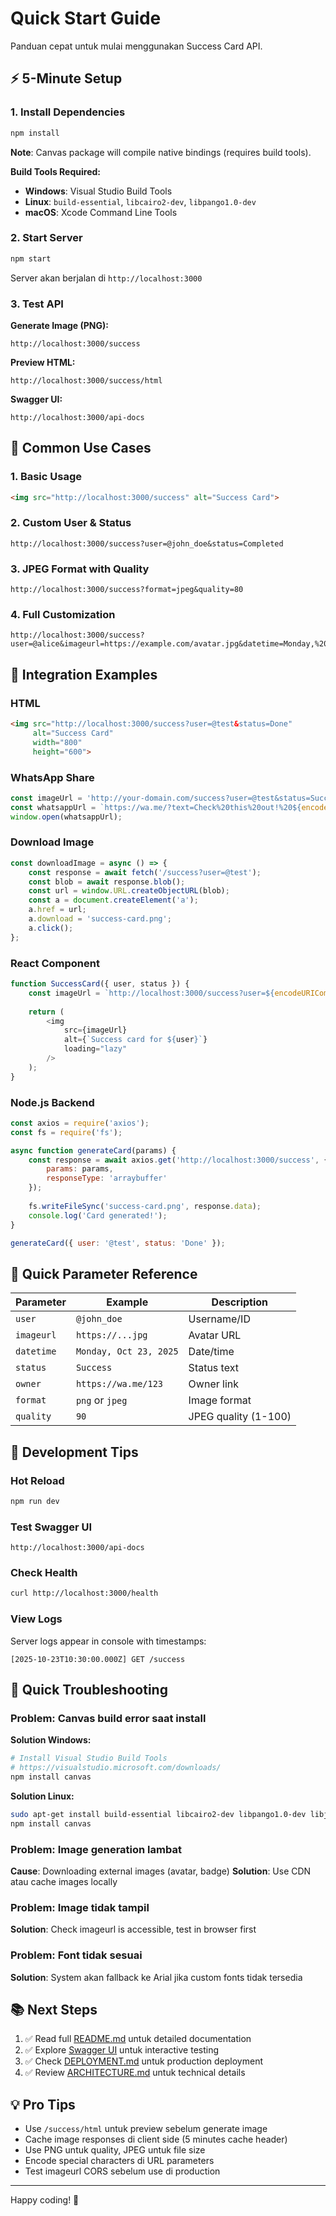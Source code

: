 # Quick Start Guide

Panduan cepat untuk mulai menggunakan Success Card API.

## ⚡ 5-Minute Setup

### 1. Install Dependencies
```bash
npm install
```

**Note**: Canvas package will compile native bindings (requires build tools).

**Build Tools Required:**
- **Windows**: Visual Studio Build Tools
- **Linux**: `build-essential`, `libcairo2-dev`, `libpango1.0-dev`
- **macOS**: Xcode Command Line Tools

### 2. Start Server
```bash
npm start
```

Server akan berjalan di `http://localhost:3000`

### 3. Test API

**Generate Image (PNG):**
```
http://localhost:3000/success
```

**Preview HTML:**
```
http://localhost:3000/success/html
```

**Swagger UI:**
```
http://localhost:3000/api-docs
```

## 🎯 Common Use Cases

### 1. Basic Usage
```html
<img src="http://localhost:3000/success" alt="Success Card">
```

### 2. Custom User & Status
```
http://localhost:3000/success?user=@john_doe&status=Completed
```

### 3. JPEG Format with Quality
```
http://localhost:3000/success?format=jpeg&quality=80
```

### 4. Full Customization
```
http://localhost:3000/success?user=@alice&imageurl=https://example.com/avatar.jpg&datetime=Monday,%20Oct%2023,%202025&status=Shipped&owner=https://wa.me/123456789&format=png
```

## 📱 Integration Examples

### HTML
```html
<img src="http://localhost:3000/success?user=@test&status=Done" 
     alt="Success Card" 
     width="800" 
     height="600">
```

### WhatsApp Share
```javascript
const imageUrl = 'http://your-domain.com/success?user=@test&status=Success';
const whatsappUrl = `https://wa.me/?text=Check%20this%20out!%20${encodeURIComponent(imageUrl)}`;
window.open(whatsappUrl);
```

### Download Image
```javascript
const downloadImage = async () => {
    const response = await fetch('/success?user=@test');
    const blob = await response.blob();
    const url = window.URL.createObjectURL(blob);
    const a = document.createElement('a');
    a.href = url;
    a.download = 'success-card.png';
    a.click();
};
```

### React Component
```javascript
function SuccessCard({ user, status }) {
    const imageUrl = `http://localhost:3000/success?user=${encodeURIComponent(user)}&status=${encodeURIComponent(status)}`;
    
    return (
        <img 
            src={imageUrl} 
            alt={`Success card for ${user}`}
            loading="lazy"
        />
    );
}
```

### Node.js Backend
```javascript
const axios = require('axios');
const fs = require('fs');

async function generateCard(params) {
    const response = await axios.get('http://localhost:3000/success', {
        params: params,
        responseType: 'arraybuffer'
    });
    
    fs.writeFileSync('success-card.png', response.data);
    console.log('Card generated!');
}

generateCard({ user: '@test', status: 'Done' });
```

## 🔑 Quick Parameter Reference

| Parameter | Example | Description |
|-----------|---------|-------------|
| `user` | `@john_doe` | Username/ID |
| `imageurl` | `https://...jpg` | Avatar URL |
| `datetime` | `Monday, Oct 23, 2025` | Date/time |
| `status` | `Success` | Status text |
| `owner` | `https://wa.me/123` | Owner link |
| `format` | `png` or `jpeg` | Image format |
| `quality` | `90` | JPEG quality (1-100) |

## 🚀 Development Tips

### Hot Reload
```bash
npm run dev
```

### Test Swagger UI
```
http://localhost:3000/api-docs
```

### Check Health
```bash
curl http://localhost:3000/health
```

### View Logs
Server logs appear in console with timestamps:
```
[2025-10-23T10:30:00.000Z] GET /success
```

## 🐛 Quick Troubleshooting

### Problem: Canvas build error saat install
**Solution Windows:**
```bash
# Install Visual Studio Build Tools
# https://visualstudio.microsoft.com/downloads/
npm install canvas
```

**Solution Linux:**
```bash
sudo apt-get install build-essential libcairo2-dev libpango1.0-dev libjpeg-dev libgif-dev librsvg2-dev
npm install canvas
```

### Problem: Image generation lambat
**Cause**: Downloading external images (avatar, badge)
**Solution**: Use CDN atau cache images locally

### Problem: Image tidak tampil
**Solution**: Check imageurl is accessible, test in browser first

### Problem: Font tidak sesuai
**Solution**: System akan fallback ke Arial jika custom fonts tidak tersedia

## 📚 Next Steps

1. ✅ Read full [README.md](README.md) untuk detailed documentation
2. ✅ Explore [Swagger UI](http://localhost:3000/api-docs) untuk interactive testing
3. ✅ Check [DEPLOYMENT.md](DEPLOYMENT.md) untuk production deployment
4. ✅ Review [ARCHITECTURE.md](ARCHITECTURE.md) untuk technical details

## 💡 Pro Tips

- Use `/success/html` untuk preview sebelum generate image
- Cache image responses di client side (5 minutes cache header)
- Use PNG untuk quality, JPEG untuk file size
- Encode special characters di URL parameters
- Test imageurl CORS sebelum use di production

---

Happy coding! 🎉

